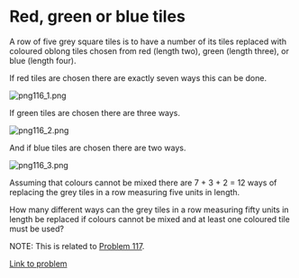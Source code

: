 # Red, green or blue tiles

<p>A row of five grey square tiles is to have a number of its tiles replaced with coloured oblong tiles chosen from red (length two), green (length three), or blue (length four).</p>
<p>If red tiles are chosen there are exactly seven ways this can be done.</p>

<div class="center">
<img src="project/images/p116_1.png" alt="png116_1.png" /></div>

<p>If green tiles are chosen there are three ways.</p>

<div class="center">
<img src="project/images/p116_2.png" alt="png116_2.png" /></div>

<p>And if blue tiles are chosen there are two ways.</p>

<div class="center">
<img src="project/images/p116_3.png" alt="png116_3.png" /></div>

<p>Assuming that colours cannot be mixed there are 7 + 3 + 2 = 12 ways of replacing the grey tiles in a row measuring five units in length.</p>
<p>How many different ways can the grey tiles in a row measuring fifty units in length be replaced if colours cannot be mixed and at least one coloured tile must be used?</p>
<p class="note">NOTE: This is related to <a href="problem=117">Problem 117</a>.</p>

[Link to problem](https://projecteuler.net/problem=116)
